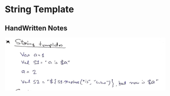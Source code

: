 # String Template

## HandWritten Notes
<p align="center">
<img src="./1.jpg" alt="Page 1" width="800"/>
<p\>
